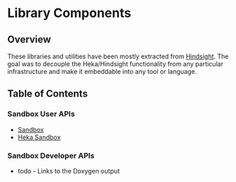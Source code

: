 # Library Components

## Overview
These libraries and utilities have been mostly extracted from [Hindsight](https://github.com/trink/hindsight).
The goal was to decouple the Heka/Hindsight functionality from any particular
infrastructure and make it embeddable into any tool or language.

## Table of Contents

### Sandbox User APIs
* [Sandbox](sandbox.md)
* [Heka Sandbox](heka/index.md)

### Sandbox Developer APIs
* todo - Links to the Doxygen output

